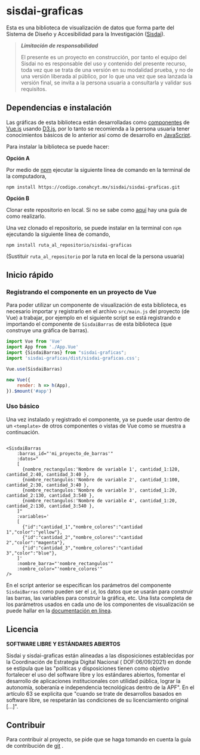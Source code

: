 # sisdai-graficas

Esta es una biblioteca de visualización de datos que forma parte del Sistema de
Diseño y Accesibilidad para la Investigación ([Sisdai](https://sisdai.conahcyt.mx)).

> **_Limitación de responsabilidad_**
>
> El presente es un proyecto en construcción, por tanto el equipo del Sisdai
> no es responsable del uso y contenido del presente recurso,
> toda vez que se trata de una versión en su modalidad prueba, y no de una
> versión liberada al público, por lo que una vez que sea lanzada la versión
> final,
> se invita a la persona usuaria a consultarla y validar sus requisitos.

## Dependencias e instalación

Las gráficas de esta biblioteca están desarrolladas como [componentes](https://es.vuejs.org/v2/guide/components.html) de
[Vue.js](https://es.vuejs.org/) usando [D3.js](https://d3js.org/), por lo tanto se recomienda a la persona usuaria tener
conocimientos básicos de lo anterior así como de desarrollo en [JavaScript](https://www.javascript.com/).

Para instalar la biblioteca se puede hacer:

**Opción A**

Por medio de [npm](https://www.npmjs.com/) ejecutar la siguiente línea de comando en la terminal de la computadora,

```shell
npm install https://codigo.conahcyt.mx/sisdai/sisdai-graficas.git
```

**Opción B**

Clonar este repositorio en local. Si no se sabe como
[aquí](https://docs.github.com/en/repositories/creating-and-managing-repositories/cloning-a-repository) hay una guía de
como realizarlo.

Una vez clonado el repositorio, se puede instalar en la terminal con `npm` ejecutando la siguiente línea de comando,

```shell
npm install ruta_al_repositorio/sisdai-graficas
```

(Sustituir `ruta_al_repositorio` por la ruta en local de la persona usuaria)

## Inicio rápido

### Registrando el componente en un proyecto de Vue

Para poder utilizar un componente de visualización de esta biblioteca, es necesario importar y registrarlo en el
archivo `src/main.js` del proyecto (de Vue) a trabajar, por ejemplo en el siguiente script se está registrando e
importando el componente de `SisdaiBarras` de esta biblioteca (que construye una gráfica de barras).

```javascript
import Vue from 'Vue'
import App from './App.Vue'
import {SisdaiBarras} from "sisdai-graficas";
import 'sisdai-graficas/dist/sisdai-graficas.css';

Vue.use(SisdaiBarras)

new Vue({
    render: h => h(App),
}).$mount('#app')
```

### Uso básico

Una vez instalado y registrado el componente, ya se puede usar dentro de un `<template>` de otros componentes o vistas
de Vue como se muestra a continuación.

```vue

<SisdaiBarras
    :barras_id="'mi_proyecto_de_barras'"
    :datos="
    [
      {nombre_rectangulos:'Nombre de variable 1', cantidad_1:120, cantidad_2:40, cantidad_3:40 },
	  {nombre_rectangulos:'Nombre de variable 2', cantidad_1:100, cantidad_2:30, cantidad_3:40 },
	  {nombre_rectangulos:'Nombre de variable 3', cantidad_1:20, cantidad_2:130, cantidad_3:540 },
	  {nombre_rectangulos:'Nombre de variable 4', cantidad_1:20, cantidad_2:130, cantidad_3:540 },
	]"
    :variables='
    [
	  {"id":"cantidad_1","nombre_colores":"cantidad 1","color":"yellow"},
	  {"id":"cantidad_2","nombre_colores":"cantidad 2","color":"magenta"},
	  {"id":"cantidad_3","nombre_colores":"cantidad 3","color":"blue"},
	]'
    :nombre_barra="'nombre_rectangulos'"
    :nombre_color="'nombre_colores'"
/>
```

En el script anterior se especifican los parámetros del componente `SisdaiBarras` como pueden ser el `id`, los
datos que se usarán para construir las barras, las variables para construir la gráfica, etc. Una lista completa de los
parámetros usados en cada uno de los componentes de visualización se puede hallar en
la [documentación en línea](https://sisdai.conahcyt.mx/).

## Licencia

**SOFTWARE LIBRE Y ESTÁNDARES ABIERTOS**

Sisdai y sisdai-graficas están alineadas a las disposiciones establecidas por
la Coordinación de Estrategia Digital Nacional (
DOF:06/09/2021) en donde se estipula que las "políticas y disposiciones tienen
como objetivo fortalecer el uso del software
libre y los estándares abiertos, fomentar el desarrollo de aplicaciones
institucionales con utilidad pública, lograr la
autonomía, soberanía e independencia tecnológicas dentro de la APF". En el
artículo 63 se explicita que "cuando se trate
de desarrollos basados en software libre, se respetarán las condiciones de su
licenciamiento original [...]".

## Contribuir

Para contribuir al proyecto, se pide que se haga tomando en cuenta la guía de
contribución
de [git](https://git-scm.com/book/es/v2/Git-en-entornos-distribuidos-Contribuyendo-a-un-Proyecto)
.
